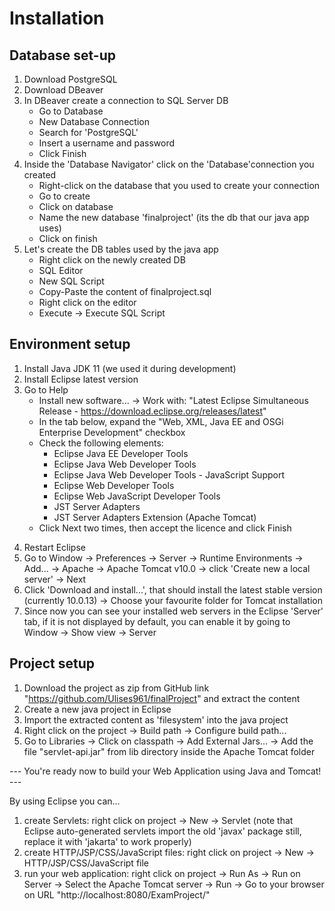 # Installation


## Database set-up

1. Download PostgreSQL 
2. Download DBeaver
3. In DBeaver create a connection to SQL Server DB
    * Go to Database
    * New Database Connection
    * Search for 'PostgreSQL'
    * Insert a username and password
    * Click Finish
4. Inside the 'Database Navigator' click on the 'Database'connection you created
    * Right-click on the database that you used to create your connection
    * Go to create
    * Click on database
    * Name the new database 'finalproject' (its the db that our java app uses)
    * Click on finish
5. Let's create the DB tables used by the java app
    * Right click on the newly created DB
    * SQL Editor
    * New SQL Script
    * Copy-Paste the content of finalproject.sql
    * Right click on the editor
    * Execute -> Execute SQL Script

## Environment setup

1. Install Java JDK 11 (we used it during development)
2. Install Eclipse latest version 
3. Go to Help
    * Install new software... -> Work with: "Latest Eclipse Simultaneous Release - https://download.eclipse.org/releases/latest"
    * In the tab below, expand the "Web, XML, Java EE and OSGi Enterprise Development" checkbox
    * Check the following elements:
	    - Eclipse Java EE Developer Tools
	    - Eclipse Java Web Developer Tools
	    - Eclipse Java Web Developer Tools - JavaScript Support
	    - Eclipse Web Developer Tools
	    - Eclipse Web JavaScript Developer Tools
	    - JST Server Adapters
	    - JST Server Adapters Extension (Apache Tomcat)
    * Click Next two times, then accept the licence and click Finish
4) Restart Eclipse
5) Go to Window -> Preferences -> Server -> Runtime Environments -> Add... -> Apache -> Apache Tomcat v10.0 -> click 'Create new a local server' -> Next
6) Click 'Download and install...', that should install the latest stable version (currently 10.0.13) -> Choose your favourite folder for Tomcat installation
7) Since now you can see your installed web servers in the Eclipse 'Server' tab, if it is not displayed by default, you can enable it by going to Window -> Show view -> Server

## Project setup

1. Download the project as zip from GitHub link "https://github.com/Ulises961/finalProject" and extract the content 
2. Create a new java project in Eclipse
3. Import the extracted content as 'filesystem' into the java project 
4. Right click on the project -> Build path -> Configure build path...
5. Go to Libraries -> Click on classpath -> Add External Jars... -> Add the file "servlet-api.jar" from lib directory inside the Apache Tomcat folder

--- You're ready now to build your Web Application using Java and Tomcat! ---

By using Eclipse you can...
1. create Servlets: right click on project -> New -> Servlet
	(note that Eclipse auto-generated servlets import the old 'javax' package still, replace it with 'jakarta' to work properly)
2. create HTTP/JSP/CSS/JavaScript files: right click on project -> New -> HTTP/JSP/CSS/JavaScript file
3. run your web application: right click on project -> Run As -> Run on Server -> Select the Apache Tomcat server -> Run -> Go to your browser on URL "http://localhost:8080/ExamProject/"